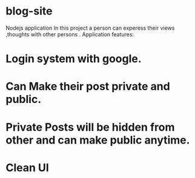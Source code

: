 # blog-site
Nodejs application
In this project a person can experess their views ,thoughts with other persons . 
Application features:
# Login system with google.
# Can Make their post private and public.
# Private Posts will be hidden from other and can make public anytime.
# Clean UI 
